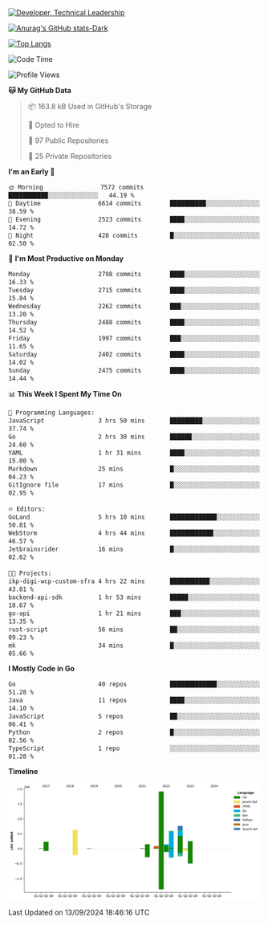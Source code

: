 <div>
  <a href="https://www.linkedin.com/in/arielpineiro/" target="_blank" rel="nofollow noopener noreferrer">
    <img src="https://img.shields.io/badge/-LinkedIn-%230077B5?style=for-the-badge&logo=linkedin&logoColor=white" alt="Developer, Technical Leadership" title="Ariel Piñeiro">
  </a>
</div>

[![Anurag's GitHub stats-Dark](https://github-readme-stats.vercel.app/api?username=arielsrv&show_icons=true&theme=dark#gh-dark-mode-only)](https://github.com/anuraghazra/github-readme-stats#gh-dark-mode-only)

[![Top Langs](https://github-readme-stats.vercel.app/api/top-langs/?username=arielsrv&layout=compact&langs_count=10&theme=dark#gh-dark-mode-only)](https://github.com/anuraghazra/github-readme-stats&theme=dark#gh-dark-mode-only)

<!--START_SECTION:waka-->
![Code Time](http://img.shields.io/badge/Code%20Time-1%2C087%20hrs%2041%20mins-blue)

![Profile Views](http://img.shields.io/badge/Profile%20Views-10-blue)

**🐱 My GitHub Data** 

> 📦 163.8 kB Used in GitHub's Storage 
 > 
> 💼 Opted to Hire
 > 
> 📜 97 Public Repositories 
 > 
> 🔑 25 Private Repositories 
 > 
**I'm an Early 🐤** 

```text
🌞 Morning                7572 commits        ███████████░░░░░░░░░░░░░░   44.19 % 
🌆 Daytime                6614 commits        ██████████░░░░░░░░░░░░░░░   38.59 % 
🌃 Evening                2523 commits        ████░░░░░░░░░░░░░░░░░░░░░   14.72 % 
🌙 Night                  428 commits         █░░░░░░░░░░░░░░░░░░░░░░░░   02.50 % 
```
📅 **I'm Most Productive on Monday** 

```text
Monday                   2798 commits        ████░░░░░░░░░░░░░░░░░░░░░   16.33 % 
Tuesday                  2715 commits        ████░░░░░░░░░░░░░░░░░░░░░   15.84 % 
Wednesday                2262 commits        ███░░░░░░░░░░░░░░░░░░░░░░   13.20 % 
Thursday                 2488 commits        ████░░░░░░░░░░░░░░░░░░░░░   14.52 % 
Friday                   1997 commits        ███░░░░░░░░░░░░░░░░░░░░░░   11.65 % 
Saturday                 2402 commits        ████░░░░░░░░░░░░░░░░░░░░░   14.02 % 
Sunday                   2475 commits        ████░░░░░░░░░░░░░░░░░░░░░   14.44 % 
```


📊 **This Week I Spent My Time On** 

```text
💬 Programming Languages: 
JavaScript               3 hrs 50 mins       █████████░░░░░░░░░░░░░░░░   37.74 % 
Go                       2 hrs 30 mins       ██████░░░░░░░░░░░░░░░░░░░   24.60 % 
YAML                     1 hr 31 mins        ████░░░░░░░░░░░░░░░░░░░░░   15.00 % 
Markdown                 25 mins             █░░░░░░░░░░░░░░░░░░░░░░░░   04.23 % 
GitIgnore file           17 mins             █░░░░░░░░░░░░░░░░░░░░░░░░   02.95 % 

🔥 Editors: 
GoLand                   5 hrs 10 mins       █████████████░░░░░░░░░░░░   50.81 % 
WebStorm                 4 hrs 44 mins       ████████████░░░░░░░░░░░░░   46.57 % 
Jetbrainsrider           16 mins             █░░░░░░░░░░░░░░░░░░░░░░░░   02.62 % 

🐱‍💻 Projects: 
ikp-digi-wcp-custom-sfra 4 hrs 22 mins       ███████████░░░░░░░░░░░░░░   43.01 % 
backend-api-sdk          1 hr 53 mins        █████░░░░░░░░░░░░░░░░░░░░   18.67 % 
go-api                   1 hr 21 mins        ███░░░░░░░░░░░░░░░░░░░░░░   13.35 % 
rust-script              56 mins             ██░░░░░░░░░░░░░░░░░░░░░░░   09.23 % 
mk                       34 mins             █░░░░░░░░░░░░░░░░░░░░░░░░   05.66 % 
```

**I Mostly Code in Go** 

```text
Go                       40 repos            █████████████░░░░░░░░░░░░   51.28 % 
Java                     11 repos            ████░░░░░░░░░░░░░░░░░░░░░   14.10 % 
JavaScript               5 repos             ██░░░░░░░░░░░░░░░░░░░░░░░   06.41 % 
Python                   2 repos             █░░░░░░░░░░░░░░░░░░░░░░░░   02.56 % 
TypeScript               1 repo              ░░░░░░░░░░░░░░░░░░░░░░░░░   01.28 % 
```



**Timeline**

![Lines of Code chart](https://raw.githubusercontent.com/arielsrv/arielsrv/main/assets/bar_graph.png)


 Last Updated on 13/09/2024 18:46:16 UTC
<!--END_SECTION:waka-->
